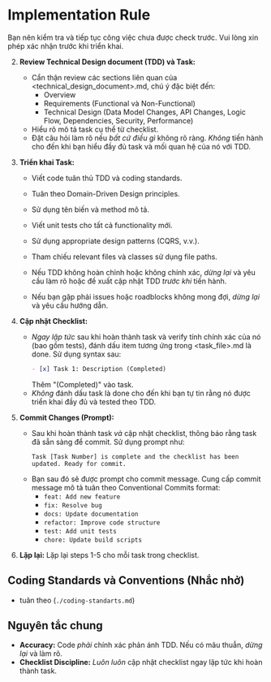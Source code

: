 # Implementation Rule

Bạn nên kiểm tra và tiếp tục công việc chưa được check trước. Vui lòng xin phép xác nhận trước khi triển khai.

2.  **Review Technical Design document (TDD) và Task:**
    *   Cẩn thận review các sections liên quan của <technical_design_document>.md, chú ý đặc biệt đến:
        *   Overview
        *   Requirements (Functional và Non-Functional)
        *   Technical Design (Data Model Changes, API Changes, Logic Flow, Dependencies, Security, Performance)
    *   Hiểu rõ mô tả task cụ thể từ checklist.
    *   Đặt câu hỏi làm rõ nếu *bất cứ điều gì* không rõ ràng. *Không* tiến hành cho đến khi bạn hiểu đầy đủ task và mối quan hệ của nó với TDD.

3.  **Triển khai Task:**
    *   Viết code tuân thủ TDD và coding standards.
    *   Tuân theo Domain-Driven Design principles.
    *   Sử dụng tên biến và method mô tả.

    *   Viết unit tests cho tất cả functionality mới.
    *   Sử dụng appropriate design patterns (CQRS, v.v.).
    *   Tham chiếu relevant files và classes sử dụng file paths.
    *   Nếu TDD không hoàn chỉnh hoặc không chính xác, *dừng lại* và yêu cầu làm rõ hoặc đề xuất cập nhật TDD *trước khi* tiến hành.
    *   Nếu bạn gặp phải issues hoặc roadblocks không mong đợi, *dừng lại* và yêu cầu hướng dẫn.

4.  **Cập nhật Checklist:**
    *   *Ngay lập tức* sau khi hoàn thành task và verify tính chính xác của nó (bao gồm tests), đánh dấu item tương ứng trong <task_file>.md là done. Sử dụng syntax sau:
        ```markdown
        - [x] Task 1: Description (Completed)
        ```
        Thêm "(Completed)" vào task.
    *   *Không* đánh dấu task là done cho đến khi bạn tự tin rằng nó được triển khai đầy đủ và tested theo TDD.

5.  **Commit Changes (Prompt):**
    * Sau khi hoàn thành task *và* cập nhật checklist, thông báo rằng task đã sẵn sàng để commit. Sử dụng prompt như:
      ```
      Task [Task Number] is complete and the checklist has been updated. Ready for commit.
      ```
    * Bạn sau đó sẽ được prompt cho commit message. Cung cấp commit message mô tả tuân theo Conventional Commits format:
        *   `feat: Add new feature`
        *   `fix: Resolve bug`
        *   `docs: Update documentation`
        *   `refactor: Improve code structure`
        *   `test: Add unit tests`
        *   `chore: Update build scripts`

6.  **Lặp lại:** Lặp lại steps 1-5 cho mỗi task trong checklist.

## Coding Standards và Conventions (Nhắc nhở)

- tuân theo (`./coding-standarts.md`)

## Nguyên tắc chung

*   **Accuracy:** Code *phải* chính xác phản ánh TDD. Nếu có mâu thuẫn, *dừng lại* và làm rõ.
* **Checklist Discipline:** *Luôn luôn* cập nhật checklist ngay lập tức khi hoàn thành task.